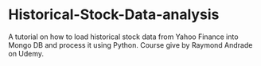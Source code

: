 # Historical-Stock-Data-analysis
A tutorial on how to load historical stock data from Yahoo Finance into Mongo DB and process it using Python.
Course give by Raymond Andrade on Udemy.
